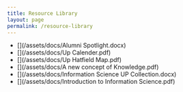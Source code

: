 ```yaml
---
title: Resource Library
layout: page
permalink: /resource-library
---
```


- [](/assets/docs/Alumni Spotlight.docx)
- [](/assets/docs/Up Calender.pdf)
- [](/assets/docs/Up Hatfield Map.pdf)
- [](/assets/docs/A new concept of Knowledge.pdf)
- [](/assets/docs/Information Science UP Collection.docx)
- [](/assets/docs/Introduction to Information Science.pdf)


<!-- {% include footer.html %} -->
